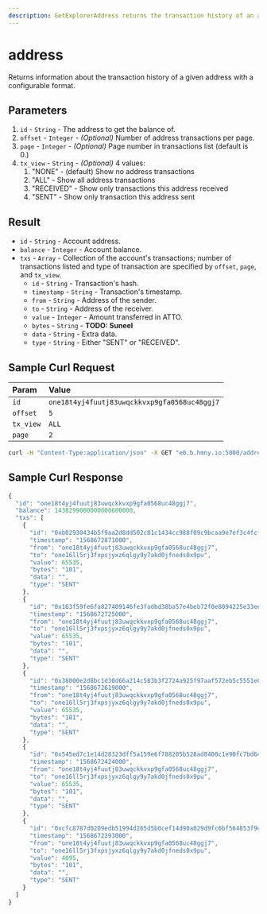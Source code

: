 ```yaml
---
description: GetExplorerAddress returns the transaction history of an address
---
```


# address

Returns information about the transaction history of a given address with a configurable format.

## Parameters

1. `id` - `String` -  The address to get the balance of.
2. `offset` - `Integer` - _\(Optional\)_ Number of address transactions per page.
3. `page` - `Integer` - _\(Optional\)_ Page number in transactions list \(default is 0.\)
4. `tx_view` - `String` - _\(Optional\)_ 4 values:
   1. "NONE" - \(default\) Show no address transactions
   2. "ALL" - Show all address transactions
   3. "RECEIVED" - Show only transactions this address received
   4. "SENT" - Show only transaction this address sent

## Result

* `id` - `String` - Account address.
* `balance` - `Integer` - Account balance.
* `txs` - `Array` - Collection of the account's transactions; number of transactions listed and type of transaction are specified by `offset`, `page`, and `tx_view`.
  * `id` - `String` - Transaction's hash.
  * `timestamp` - `String` - Transaction's timestamp.
  * `from` - `String` - Address of the sender.
  * `to` - `String` - Address of the receiver.
  * `value` - `Integer` - Amount transferred in ATTO.
  * `bytes` - `String` - **TODO: Suneel**
  * `data` - `String` - Extra data.
  * `type` - `String` - Either "SENT" or "RECEIVED".

## Sample Curl Request

| Param | Value |
| :--- | :--- |
| `id` | `one18t4yj4fuutj83uwqckkvxp9gfa0568uc48ggj7` |
| `offset` | `5` |
| `tx_view` | `ALL` |
| `page` | `2` |

```bash
curl -H "Content-Type:application/json" -X GET "e0.b.hmny.io:5000/address?id=one18t4yj4fuutj83uwqckkvxp9gfa0568uc48ggj7&tx_view=ALL&offset=5&page=2"
```

## Sample Curl Response

```javascript
{
  "id": "one18t4yj4fuutj83uwqckkvxp9gfa0568uc48ggj7",
  "balance": 1438299000000000600000,
  "txs": [
    {
      "id": "0xb02930434b5f9aa2d8dd502c81c1434cc988f09c9bcaa9e7ef3c4fcf4d8db82d",
      "timestamp": "1568672871000",
      "from": "one18t4yj4fuutj83uwqckkvxp9gfa0568uc48ggj7",
      "to": "one16ll5rj3fxpsjyxz6qlgy9y7akd0jfneds0x9pu",
      "value": 65535,
      "bytes": "101",
      "data": "",
      "type": "SENT"
    },
    {
      "id": "0x163f59fe6fa827409146fe3fadbd38ba57e4beb72f0e8094225e33ee3e55a0cf",
      "timestamp": "1568672725000",
      "from": "one18t4yj4fuutj83uwqckkvxp9gfa0568uc48ggj7",
      "to": "one16ll5rj3fxpsjyxz6qlgy9y7akd0jfneds0x9pu",
      "value": 65535,
      "bytes": "101",
      "data": "",
      "type": "SENT"
    },
    {
      "id": "0x38000e2d8bc1d30d66a214c583b3f2724a925f97aaf572eb5c5551e0a8e231e2",
      "timestamp": "1568672619000",
      "from": "one18t4yj4fuutj83uwqckkvxp9gfa0568uc48ggj7",
      "to": "one16ll5rj3fxpsjyxz6qlgy9y7akd0jfneds0x9pu",
      "value": 65535,
      "bytes": "101",
      "data": "",
      "type": "SENT"
    },
    {
      "id": "0x545ed7c1e14d28323dff5a159e6f788205b528ad8400c1e90fc7bd64433e2526",
      "timestamp": "1568672424000",
      "from": "one18t4yj4fuutj83uwqckkvxp9gfa0568uc48ggj7",
      "to": "one16ll5rj3fxpsjyxz6qlgy9y7akd0jfneds0x9pu",
      "value": 65535,
      "bytes": "101",
      "data": "",
      "type": "SENT"
    },
    {
      "id": "0xcfc8787d0209edb51994d265d5b0cef14d90a029d9fc6bf564853f9d5e766511",
      "timestamp": "1568672293000",
      "from": "one18t4yj4fuutj83uwqckkvxp9gfa0568uc48ggj7",
      "to": "one16ll5rj3fxpsjyxz6qlgy9y7akd0jfneds0x9pu",
      "value": 4095,
      "bytes": "101",
      "data": "",
      "type": "SENT"
    }
  ]
}
```

